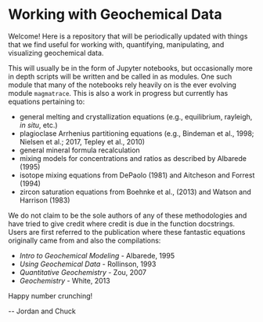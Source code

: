 # Working with Geochemical Data
Welcome! Here is a repository that will be periodically updated with things that we find useful for working with, quantifying, manipulating, and visualizing geochemical data. 

This will usually be in the form of Jupyter notebooks, but occasionally more in depth scripts will be written and be called in as modules. One such module that many of the notebooks rely heavily on is the ever evolving module ```magmatrace```. This is also a work in progress but currently has equations pertaining to:

- general melting and crystallization equations (e.g., equilibrium, rayleigh, *in situ*, etc.)
- plagioclase Arrhenius partitioning equations (e.g., Bindeman et al., 1998; Nielsen et al.; 2017, Tepley et al., 2010)
- general mineral formula recalculation
- mixing models for concentrations and ratios as described by Albarede (1995)
- isotope mixing equations from DePaolo (1981) and Aitcheson and Forrest (1994)
- zircon saturation equations from Boehnke et al., (2013) and Watson and Harrison (1983)

We do not claim to be the sole authors of any of these methodologies and have tried to give credit where credit is due in the function docstrings. Users are first referred to the publication where these fantastic equations originally came from and also the compilations: 
- *Intro to Geochemical Modeling* - Albarede, 1995
- *Using Geochemical Data* - Rollinson, 1993
- *Quantitative Geochemistry* - Zou, 2007
- *Geochemistry* - White, 2013
 

Happy number crunching!

-- Jordan and Chuck
